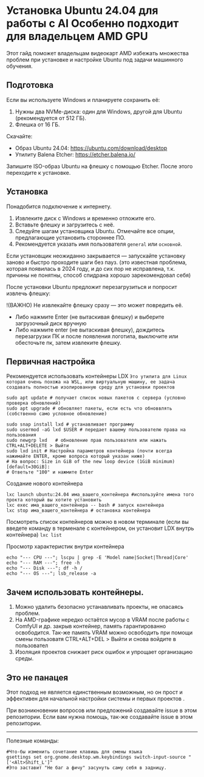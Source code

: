 Установка Ubuntu 24.04 для работы с AI
Особенно подходит для владельцем AMD GPU
==================================================

Этот гайд поможет владельцам видеокарт AMD избежать множества проблем при установке и настройке Ubuntu под задачи машинного обучения.

Подготовка
----------

Если вы используете Windows и планируете сохранить её:

1. Нужны два NVMe-диска: один для Windows, другой для Ubuntu (рекомендуется от 512 ГБ).
2. Флешка от 16 ГБ.

Скачайте:

- Образ Ubuntu 24.04: https://ubuntu.com/download/desktop
- Утилиту Balena Etcher: https://etcher.balena.io/

Запишите ISO-образ Ubuntu на флешку с помощью Etcher. После этого переходите к установке.

Установка
---------

Понадобится подключение к интернету.

1. Извлеките диск с Windows и временно отложите его.
2. Вставьте флешку и загрузитесь с неё.
3. Следуйте шагам установщика Ubuntu. Отмечайте все опции, предлагающие установить стороннее ПО.
4. Рекомендуется указать имя пользователя `general` или `основной`.

Если установщик неожиданно закрывается — запускайте установку заново и быстро проходите шаги без пауз.
(это известная проблема, которая появилась в 2024 году, и до сих пор не исправлена, т.к. причины не понятны,
способ спидрана хорошо зарекомендовал себя)

После установки Ubuntu предложит перезагрузиться и попросит извлечь флешку:

!(ВАЖНО) Не извлекайте флешку сразу — это может повредить её.  
- Либо нажмите Enter (не вытаскивая флешку) и выберите загрузочный диск вручную
- Либо нажмите enter (не вытаскивая флешку), дождитесь перезагрузки ПК и после появления логотипа, выключите или обесточьте пк, затем извлеките флешку.

Первичная настройка
--------------------

Рекомендуется использовать контейнеры LDX `Это утилита для Linux которая очень похожа на WSL, или виртуальную машину,
ее задача создавать полностью изолированную среду для установки проектов`

```bush
sudo apt update # получает список новых пакетов с сервера (условно проверка обновлений)
sudo apt upgrade # обновляет пакеты, если есть что обноввлять (собственно само условное обновление)

sudo snap install lxd # устанавливает программу
sudo usermod -aG lxd $USER # передает вашему пользователю права на пользования
sudo newgrp lxd   # обновление прав пользователя или нажать CTRL+ALT+DELETE > Выйти 
sudo lxd init # Настройка параметров контейнера (почти всегда нажимайте ENTER, кроме вопроса который указан ниже)
# На вопрос: Size in GiB of the new loop device (1GiB minimum) [default=30GiB]: 
# Ответьте "100" и нажмите Enter
```
Создание нового контейнера
```
lxc launch ubuntu:24.04 има_вашего_контейнера #используйте имена того прокта который вы хотите установить
lxc exec има_вашего_контейнера -- bash # запуск контейнера
lxc stop има_вашего_контейнера # остановка контейнера
```

Посмотреть список контейнеров можно в новом терминале (если вы введете команду в терменале с контейнером, он установит LDX внутрь контейнера)
`lxc list`

Просмотр характеристик внутри контейнера
```
echo "--- CPU ---"; lscpu | grep -E 'Model name|Socket|Thread|Core'
echo "--- RAM ---"; free -h
echo "--- Disk ---"; df -h /
echo "--- OS ---"; lsb_release -a
```



Зачем использовать контейнеры.
------------------------------------------

1. Можно удалить безопасно устанавливать проекты, не опасаясь проблем.
2. На AMD-графике нередко остаётся мусор в VRAM после работы с ComfyUI и др. закрыв контейнер, память гарантированно освободится.
Так-же память VRAM можно освободить при помощи смены пользоватя CTRL+ALT+DEL > Выйти и снова войдите в пользовател
3. Изоляция проектов снижает риск ошибок и упрощает организацию среды.

Это не панацея
----------

Этот подход не является единственным возможным, но он прост и эффективен для начальной настройки системы и первых проектов .

При возникновении вопросов или предложений создавайте issue в этом репозитории.
Если вам нужна помощь, так-же создавайте issue в этом репозитории.



------




Полезные команды:
```
#Что-бы изменить сочетание клавишь для смены языка
gsettings set org.gnome.desktop.wm.keybindings switch-input-source "['<Alt>Shift_L']"
#Это заставит "Не баг а фичу" засунуть саму себя в задницу.
